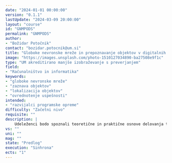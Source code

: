 ```yaml
---
date: "2024-01-01 00:00:00" 
version: "0.1.1"
lastUpdate: "2024-03-09 20:00:00"
layout: "course"
id: "GNMPODS"
permalink: "GNMPODS"
author:
- "Božidar Potočnik"
contact: "bozidar.potocnik@um.si"
title: "Globoke nevronske mreže in prepoznavanje objektov v digitalnih slikah"
image: "https://images.unsplash.com/photo-1510127034890-ba27508e9f1c"
type: "UM akreditirano manjše izobraževanje s preverjanjem"
field:
- "Računalništvo in informatika"
keywords:
- "globoke nevronske mreže"
- "zaznava objektov"
- "lokalizacija objektov"
- "ovrednotenje uspešnosti"
intended:
- "razvijalci programske opreme"
difficulty: "Začetni nivo"
requisite: ""
description: |
    Udeleženci bodo spoznali teoretične in praktične osnove delovanja ter uporabe globokih nevronskih mrež. Omejili se bodo na reševanje problemov zaznavanja in lokaliziranja objektov v digitalnih posnetkih. Naučili se bodo pripraviti učne podatke ter oceniti njihovo kvaliteto. S pomočjo učne množice bodo samostojno izvedli preprosto učenje globoke nevronske mreže. Iz nabora obstoječih arhitektur nevronskih mrež bodo zmožni izbrati najprimernejše za reševan problem. Razumeli bodo postopek učenja, ki ga bodo z najosnovnejšimi mehanizmi sposobni nadzorovati in prilagajati. Uspešnost učenja bodo ovrednotili z uveljavljenimi metrikami. Spoznali bodo še osnovne napotke za izboljšanje učenja nevronskih mrež. Naučeno globoko nevronsko mrežo bodo znali uporabiti za detektiranje in lokaliziranje objektov v poljubnih digitalnih posnetkih. Uspešnost delovanja nevronske mreže bodo ovrednotili kvalitativno in kvantitativno.
vs: ""
uni: ""
mag: ""
state: "Predlog"
execution: "Sinhrona"
ects: "1"
---
```

